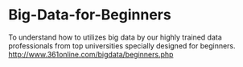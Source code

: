 # Big-Data-for-Beginners
To understand how to utilizes big data by our highly trained data professionals from top universities specially designed for beginners.
http://www.361online.com/bigdata/beginners.php
